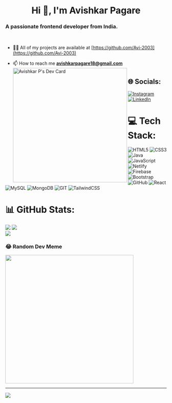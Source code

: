 
<span><h1 align="center">Hi 👋, I'm Avishkar Pagare</h1>
<h3 align="centre">A passionate frontend developer from India.</h3><br/>

- 👨‍💻 All of my projects are available at [https://github.com/Avi-2003](https://github.com/Avi-2003)

- 📫 How to reach me **avishkarpagare18@gmail.com** 
<a href="https://app.daily.dev/avishkarp"><img src="https://api.daily.dev/devcards/v2/iSRGZwWMN1L5LnkqEydTw.png?type=default&r=1vp" width="356" align="left" alt="Avishkar P's Dev Card"/></a>
</span>

<span>
<!-- <a href="https://app.daily.dev/avishkarp"><img src="https://api.daily.dev/devcards/v2/iSRGZwWMN1L5LnkqEydTw.png?type=default&r=1vp" width="356" alt="Avishkar P's Dev Card"/></a> -->
</span>
<!-- <img align="right" alt="Coding" width="400" src="https://user-images.githubusercontent.com/74038190/225813708-98b745f2-7d22-48cf-9150-083f1b00d6c9.gif"> -->

## 🌐 Socials:
[![Instagram](https://img.shields.io/badge/Instagram-%23E4405F.svg?logo=Instagram&logoColor=white)](https://www.instagram.com/_avishkarp/) [![LinkedIn](https://img.shields.io/badge/LinkedIn-%230077B5.svg?logo=linkedin&logoColor=white)](https://linkedin.com/in/https://www.linkedin.com/in/avishkar-pagare-522064211) 

# 💻 Tech Stack:
![HTML5](https://img.shields.io/badge/html5-%23E34F26.svg?style=flat&logo=html5&logoColor=white) ![CSS3](https://img.shields.io/badge/css3-%231572B6.svg?style=flat&logo=css3&logoColor=white) ![Java](https://img.shields.io/badge/java-%23ED8B00.svg?style=flat&logo=java&logoColor=white) ![JavaScript](https://img.shields.io/badge/javascript-%23323330.svg?style=flat&logo=javascript&logoColor=%23F7DF1E) ![Netlify](https://img.shields.io/badge/netlify-%23000000.svg?style=flat&logo=netlify&logoColor=#00C7B7) ![Firebase](https://img.shields.io/badge/firebase-%23039BE5.svg?style=flat&logo=firebase) ![Bootstrap](https://img.shields.io/badge/bootstrap-%23563D7C.svg?style=flat&logo=bootstrap&logoColor=white) ![GitHub](https://img.shields.io/badge/GitHub-%23121011.svg?style=flat&logo=github&logoColor=white) ![React](https://img.shields.io/badge/react-%2320232a.svg?style=flat&logo=react&logoColor=%2361DAFB) ![MySQL](https://img.shields.io/badge/mysql-%2300f.svg?style=flat&logo=mysql&logoColor=white) ![MongoDB](https://img.shields.io/badge/MongoDB-%234ea94b.svg?style=flat&logo=mongodb&logoColor=white) ![GIT](https://img.shields.io/badge/Git-fc6d26?style=flat&logo=git&logoColor=white) ![TailwindCSS](https://img.shields.io/badge/tailwindcss-%2338B2AC.svg?style=flat&logo=tailwind-css&logoColor=white)
# 📊 GitHub Stats:
![](https://github-readme-stats.vercel.app/api?username=Avi-2003&theme=dark&hide_border=false&include_all_commits=false&count_private=false)
![](https://github-readme-streak-stats.herokuapp.com/?user=Avi-2003&theme=dark&hide_border=false)<br/>
![](https://github-readme-stats.vercel.app/api/top-langs/?username=Avi-2003&theme=dark&hide_border=false&include_all_commits=false&count_private=false&layout=compact)



### 😂 Random Dev Meme
<img src='https://randommeme-five.vercel.app/' style="height: 400px;"/>

---
[![](https://visitcount.itsvg.in/api?id=Avi-2003&icon=0&color=0)](https://visitcount.itsvg.in)

